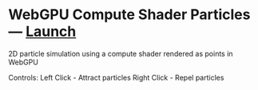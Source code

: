 # WebGPU Compute Shader Particles — [Launch](https://voormann.github.io/particles/)

2D particle simulation using a compute shader rendered as points in WebGPU

Controls:
Left Click - Attract particles
Right Click - Repel particles
